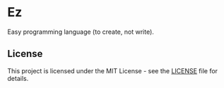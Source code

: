 # Ez

Easy programming language (to create, not write).

## License

This project is licensed under the MIT License - see the [LICENSE](./LICENSE) file for details.
